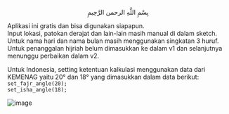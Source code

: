<p align="center">بِسْمِ اللَّهِ الرحمن الرَّحِيمِ  </p>

Aplikasi ini gratis dan bisa digunakan siapapun.  
Input lokasi, patokan derajat dan lain-lain masih manual di dalam sketch.  
Untuk nama hari dan nama bulan masih menggunakan singkatan 3 huruf.  
Untuk penanggalan hijriah belum dimasukkan ke dalam v1 dan selanjutnya menunggu perbaikan dalam v2.  

Untuk Indonesia, setting ketentuan kalkulasi menggunakan data dari KEMENAG yaitu 20° dan 18° yang dimasukkan dalam data berikut:  
`set_fajr_angle(20);`  
`set_isha_angle(18);`  
  
![image](https://github.com/chatGaPenTing/JWS-v1/assets/161785031/5d6f1150-d299-4aee-96f3-c0f0da71ec85)

